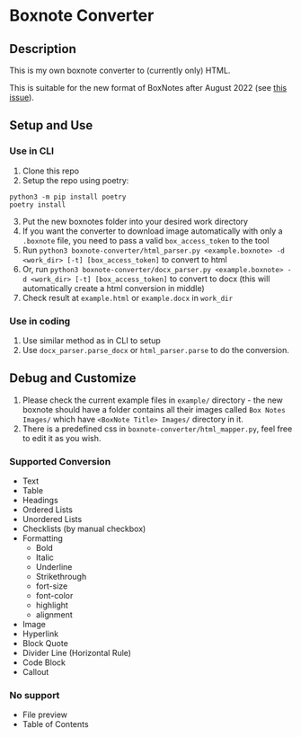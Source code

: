 # Boxnote Converter

## Description
This is my own boxnote converter to (currently only) HTML.

This is suitable for the new format of BoxNotes after August 2022 (see [this issue](https://github.com/alexwennerberg/boxnotes2html/issues/3)).

## Setup and Use
### Use in CLI
1. Clone this repo
1. Setup the repo using poetry:
```shell
python3 -m pip install poetry
poetry install
```
3. Put the new boxnotes folder into your desired work directory
1. If you want the converter to download image automatically with only a `.boxnote` file, you need to pass a valid `box_access_token` to the tool
1. Run `python3 boxnote-converter/html_parser.py <example.boxnote> -d <work_dir> [-t] [box_access_token]` to convert to html
1. Or, run `python3 boxnote-converter/docx_parser.py <example.boxnote> -d <work_dir> [-t] [box_access_token]` to convert to docx (this will automatically create a html conversion in middle)
1. Check result at `example.html` or `example.docx` in `work_dir`

### Use in coding
1. Use similar method as in CLI to setup
1. Use `docx_parser.parse_docx` or `html_parser.parse` to do the conversion.

## Debug and Customize
1. Please check the current example files in `example/` directory - the new boxnote should have a folder contains all their images called `Box Notes Images/` which have `<BoxNote Title> Images/` directory in it.
1. There is a predefined css in `boxnote-converter/html_mapper.py`, feel free to edit it as you wish.

### Supported Conversion
 - Text
 - Table
 - Headings
 - Ordered Lists
 - Unordered Lists
 - Checklists (by manual checkbox)
 - Formatting
    - Bold
    - Italic
    - Underline
    - Strikethrough
    - fort-size
    - font-color
    - highlight
    - alignment
 - Image
 - Hyperlink
 - Block Quote
 - Divider Line (Horizontal Rule)
 - Code Block
 - Callout

### No support
 - File preview
 - Table of Contents